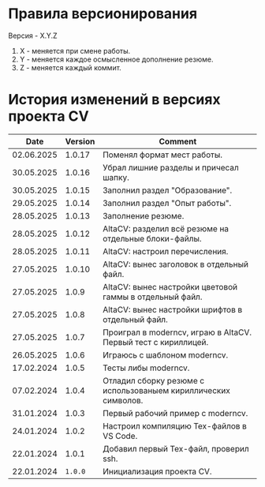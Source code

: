 # Правила версионирования

Версия - X.Y.Z

1. X - меняется при смене работы.
2. Y - меняется каждое осмысленное дополнение резюме.
3. Z - меняется каждый коммит.

# История изменений в версиях проекта CV

| Date       | Version              | Comment
| -----------|----------------------|---------------------------------------------------------
| 02.06.2025 |  1.0.17              | Поменял формат мест работы.
| 30.05.2025 |  1.0.16              | Убрал лишние разделы и причесал шапку.
| 30.05.2025 |  1.0.15              | Заполнил раздел "Образование".
| 29.05.2025 |  1.0.14              | Заполнил раздел "Опыт работы".
| 28.05.2025 |  1.0.13              | Заполнение резюме.
| 28.05.2025 |  1.0.12              | AltaCV: разделил всё резюме на отдельные блоки-файлы.
| 28.05.2025 |  1.0.11              | AltaCV: настроил перечисления.
| 27.05.2025 |  1.0.10              | AltaCV: вынес заголовок в отдельный файл.
| 27.05.2025 |  1.0.9               | AltaCV: вынес настройки цветовой гаммы в отдельный файл.
| 27.05.2025 |  1.0.8               | AltaCV: вынес настройки шрифтов в отдельный файл.
| 27.05.2025 |  1.0.7               | Проиграл в moderncv, играю в AltaCV. Первый тест с кириллицей.
| 26.05.2025 |  1.0.6               | Играюсь с шаблоном moderncv.
| 17.02.2024 |  1.0.5               | Тесты либы moderncv.
| 07.02.2024 |  1.0.4               | Отладил сборку резюме с использованыем кириллических символов.
| 31.01.2024 |  1.0.3               | Первый рабочий пример с moderncv.
| 24.01.2024 |  1.0.2               | Настроил компиляцию Tex-файлов в VS Code.
| 22.01.2024 |  1.0.1               | Добавил первый Tex-файл, проверил ssh.
| 22.01.2024 | `1.0.0`              | Инициализация проекта CV.